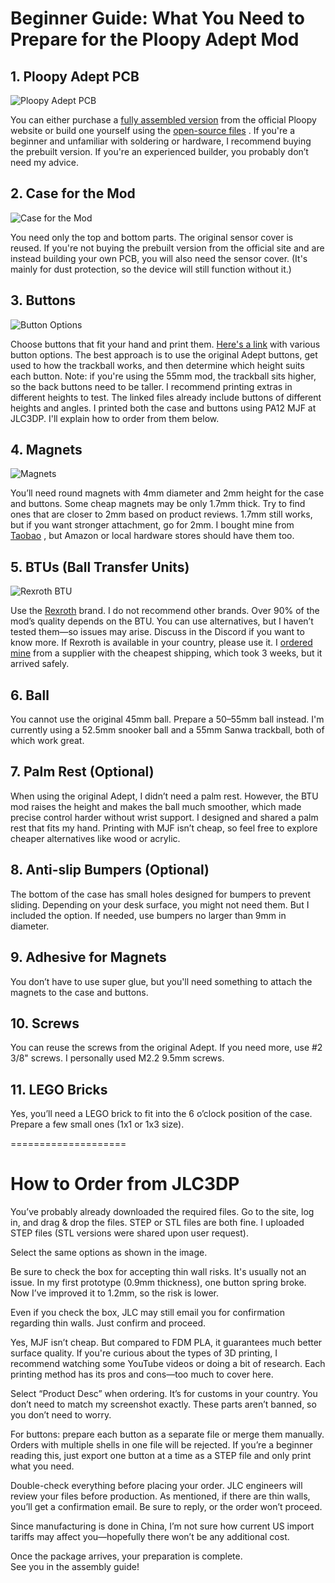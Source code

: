 
# Beginner Guide: What You Need to Prepare for the Ploopy Adept Mod

## 1. Ploopy Adept PCB
   ![Ploopy Adept PCB](https://github.com/Dexter-KBD/mod/blob/1e3f978ae3a59751fb3961051025207c8c4c8a05/50-55mm%20Ball%20(Thinner%20Bezel)/Image/What%20you%20need%20to%20prepare/ploopy%20adept%20pcb.JPEG?raw=true)

You can either purchase a [fully assembled version](https://ploopy.co/shop/adept-trackball-fully-assembled/)
 from the official Ploopy website or build one yourself using the [open-source files](https://github.com/ploopyco/adept-trackball/tree/master/hardware/electronics)
. If you're a beginner and unfamiliar with soldering or hardware, I recommend buying the prebuilt version. If you're an experienced builder, you probably don’t need my advice.

## 2. Case for the Mod
![Case for the Mod](https://github.com/Dexter-KBD/mod/blob/2214381592c6c7575f5236278ba0c75243d5aece/50-55mm%20Ball%20(Thinner%20Bezel)/Image/What%20you%20need%20to%20prepare/case.JPEG?raw=true)

You need only the top and bottom parts. The original sensor cover is reused. If you're not buying the prebuilt version from the official site and are instead building your own PCB, you will also need the sensor cover. (It's mainly for dust protection, so the device will still function without it.)

## 3. Buttons
![Button Options](https://github.com/Dexter-KBD/mod/blob/2214381592c6c7575f5236278ba0c75243d5aece/50-55mm%20Ball%20(Thinner%20Bezel)/Image/What%20you%20need%20to%20prepare/button.JPEG?raw=true)

Choose buttons that fit your hand and print them. [Here's a link](https://github.com/adept-anyball/mod/tree/master/buttons)
 with various button options. The best approach is to use the original Adept buttons, get used to how the trackball works, and then determine which height suits each button. Note: if you're using the 55mm mod, the trackball sits higher, so the back buttons need to be taller. I recommend printing extras in different heights to test. The linked files already include buttons of different heights and angles.
I printed both the case and buttons using PA12 MJF at JLC3DP. I'll explain how to order from them below.

## 4. Magnets
![Magnets](https://github.com/Dexter-KBD/mod/blob/86766393406f16cc5e7c91220ca6cac66c7ee5b8/50-55mm%20Ball%20(Thinner%20Bezel)/Image/What%20you%20need%20to%20prepare/magnet.JPEG?raw=true)

You’ll need round magnets with 4mm diameter and 2mm height for the case and buttons. Some cheap magnets may be only 1.7mm thick. Try to find ones that are closer to 2mm based on product reviews. 1.7mm still works, but if you want stronger attachment, go for 2mm. I bought mine from [Taobao](https://item.taobao.com/item.htm?_u=b206uqikd120b5&id=625305954944&spm=a1z09.2.0.0.7f582e8dCcXpoh)
, but Amazon or local hardware stores should have them too.

## 5. BTUs (Ball Transfer Units)
![Rexroth BTU](https://github.com/Dexter-KBD/mod/blob/86766393406f16cc5e7c91220ca6cac66c7ee5b8/50-55mm%20Ball%20(Thinner%20Bezel)/Image/What%20you%20need%20to%20prepare/rexroth.JPEG?raw=true)

Use the [Rexroth](https://www.robaraindustries.com/en/product/42563/ball-transfer-units-r053010810-ku-b8-ofk-rex.html)
 brand. I do not recommend other brands. Over 90% of the mod’s quality depends on the BTU. You can use alternatives, but I haven’t tested them—so issues may arise. Discuss in the Discord if you want to know more. If Rexroth is available in your country, please use it. I [ordered mine](https://www.robaraindustries.com/en/product/42563/ball-transfer-units-r053010810-ku-b8-ofk-rex.html)
 from a supplier with the cheapest shipping, which took 3 weeks, but it arrived safely.

## 6. Ball
You cannot use the original 45mm ball. Prepare a 50–55mm ball instead. I'm currently using a 52.5mm snooker ball and a 55mm Sanwa trackball, both of which work great.

## 7. Palm Rest (Optional)
When using the original Adept, I didn’t need a palm rest. However, the BTU mod raises the height and makes the ball much smoother, which made precise control harder without wrist support. I designed and shared a palm rest that fits my hand. Printing with MJF isn’t cheap, so feel free to explore cheaper alternatives like wood or acrylic.

## 8. Anti-slip Bumpers (Optional)
The bottom of the case has small holes designed for bumpers to prevent sliding. Depending on your desk surface, you might not need them. But I included the option. If needed, use bumpers no larger than 9mm in diameter.

## 9. Adhesive for Magnets
You don’t have to use super glue, but you'll need something to attach the magnets to the case and buttons.

## 10. Screws
You can reuse the screws from the original Adept. If you need more, use #2 3/8" screws. I personally used M2.2 9.5mm screws.

## 11. LEGO Bricks
Yes, you’ll need a LEGO brick to fit into the 6 o’clock position of the case. Prepare a few small ones (1x1 or 1x3 size).

====================

# How to Order from JLC3DP

You’ve probably already downloaded the required files. Go to the site, log in, and drag & drop the files. STEP or STL files are both fine. I uploaded STEP files (STL versions were shared upon user request).

Select the same options as shown in the image.

Be sure to check the box for accepting thin wall risks. It's usually not an issue. In my first prototype (0.9mm thickness), one button spring broke. Now I’ve improved it to 1.2mm, so the risk is lower.

Even if you check the box, JLC may still email you for confirmation regarding thin walls. Just confirm and proceed.

Yes, MJF isn’t cheap. But compared to FDM PLA, it guarantees much better surface quality. If you're curious about the types of 3D printing, I recommend watching some YouTube videos or doing a bit of research. Each printing method has its pros and cons—too much to cover here.

Select “Product Desc” when ordering. It’s for customs in your country. You don’t need to match my screenshot exactly. These parts aren’t banned, so you don’t need to worry.

For buttons: prepare each button as a separate file or merge them manually. Orders with multiple shells in one file will be rejected. If you’re a beginner reading this, just export one button at a time as a STEP file and only print what you need.

Double-check everything before placing your order.
JLC engineers will review your files before production. As mentioned, if there are thin walls, you’ll get a confirmation email. Be sure to reply, or the order won’t proceed.

Since manufacturing is done in China, I’m not sure how current US import tariffs may affect you—hopefully there won’t be any additional cost.

Once the package arrives, your preparation is complete.  
See you in the assembly guide!
